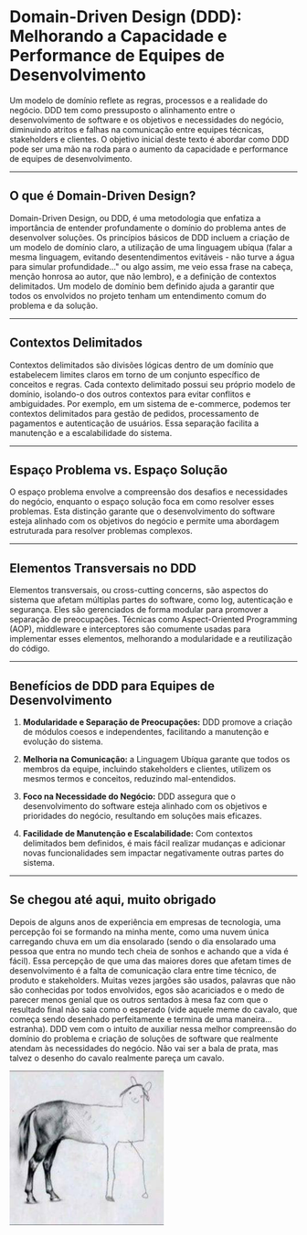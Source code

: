 # Domain-Driven Design (DDD): Melhorando a Capacidade e Performance de Equipes de Desenvolvimento

Um modelo de domínio reflete as regras, processos e a realidade do negócio. DDD tem como pressuposto o alinhamento entre o desenvolvimento de software e os objetivos e necessidades do negócio, diminuindo atritos e falhas na comunicação entre equipes técnicas, stakeholders e clientes. O objetivo inicial deste texto é abordar como DDD pode ser uma mão na roda para o aumento da capacidade e performance de equipes de desenvolvimento.

---

## O que é Domain-Driven Design?
Domain-Driven Design, ou DDD, é uma metodologia que enfatiza a importância de entender profundamente o domínio do problema antes de desenvolver soluções. Os princípios básicos de DDD incluem a criação de um modelo de domínio claro, a utilização de uma linguagem ubíqua (falar a mesma linguagem, evitando desentendimentos evitáveis - não turve a água para simular profundidade..." ou algo assim, me veio essa frase na cabeça, menção honrosa ao autor, que não lembro), e a definição de contextos delimitados. Um modelo de domínio bem definido ajuda a garantir que todos os envolvidos no projeto tenham um entendimento comum do problema e da solução.

---

## Contextos Delimitados 

Contextos delimitados são divisões lógicas dentro de um domínio que estabelecem limites claros em torno de um conjunto específico de conceitos e regras. Cada contexto delimitado possui seu próprio modelo de domínio, isolando-o dos outros contextos para evitar conflitos e ambiguidades. Por exemplo, em um sistema de e-commerce, podemos ter contextos delimitados para gestão de pedidos, processamento de pagamentos e autenticação de usuários. Essa separação facilita a manutenção e a escalabilidade do sistema.

---

## Espaço Problema vs. Espaço Solução

O espaço problema envolve a compreensão dos desafios e necessidades do negócio, enquanto o espaço solução foca em como resolver esses problemas. Esta distinção garante que o desenvolvimento do software esteja alinhado com os objetivos do negócio e permite uma abordagem estruturada para resolver problemas complexos.

---

## Elementos Transversais no DDD

Elementos transversais, ou cross-cutting concerns, são aspectos do sistema que afetam múltiplas partes do software, como log, autenticação e segurança. Eles são gerenciados de forma modular para promover a separação de preocupações. Técnicas como Aspect-Oriented Programming (AOP), middleware e interceptores são comumente usadas para implementar esses elementos, melhorando a modularidade e a reutilização do código.

---

## Benefícios de DDD para Equipes de Desenvolvimento

1. **Modularidade e Separação de Preocupações:**  DDD promove a criação de módulos coesos e independentes, facilitando a manutenção e evolução do sistema.

2. **Melhoria na Comunicação:** a Linguagem Ubíqua garante que todos os membros da equipe, incluindo stakeholders e clientes, utilizem os mesmos termos e conceitos, reduzindo mal-entendidos.

3. **Foco na Necessidade do Negócio:** DDD assegura que o desenvolvimento do software esteja alinhado com os objetivos e prioridades do negócio, resultando em soluções mais eficazes.

4. **Facilidade de Manutenção e Escalabilidade:** Com contextos delimitados bem definidos, é mais fácil realizar mudanças e adicionar novas funcionalidades sem impactar negativamente outras partes do sistema.

---

## Se chegou até aqui, muito obrigado

Depois de alguns anos de experiência em empresas de tecnologia, uma percepção foi se formando na minha mente, como uma nuvem única carregando chuva em um dia ensolarado (sendo o dia ensolarado uma pessoa que entra no mundo tech cheia de sonhos e achando que a vida é fácil). Essa percepção de que uma das maiores dores que afetam times de desenvolvimento é a falta de comunicação clara entre time técnico, de produto e stakeholders. Muitas vezes jargões são usados, palavras que não são conhecidas por todos envolvidos, egos são acariciados e o medo de parecer menos genial que os outros sentados à mesa faz com que o resultado final não saia como o esperado (vide aquele meme do cavalo, que começa sendo desenhado perfeitamente e termina de uma maneira... estranha). DDD vem com o intuito de auxiliar nessa melhor compreensão do domínio do problema e criação de soluções de software que realmente atendam às necessidades do negócio. Não vai ser a bala de prata, mas talvez o desenho do cavalo realmente pareça um cavalo.

![Cavalo depre](cavalodai.jpg)
